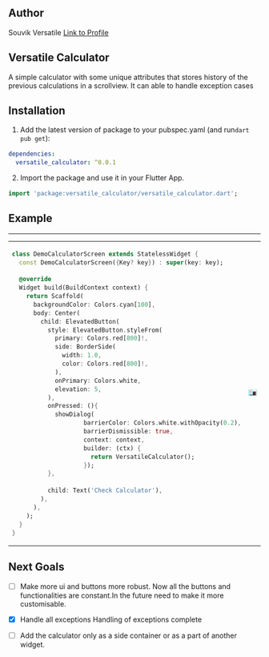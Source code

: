 ## Author
Souvik Versatile
[Link to Profile](https://www.linkedin.com/in/souvik2710/)

## Versatile Calculator

 A simple calculator with some unique attributes that stores history of the previous calculations in a scrollview.
 It can able to handle exception cases


## Installation

1. Add the latest version of package to your pubspec.yaml (and run`dart pub get`):
```yaml
dependencies:
  versatile_calculator: ^0.0.1
```
2. Import the package and use it in your Flutter App.
```dart
import 'package:versatile_calculator/versatile_calculator.dart';
```

## Example


<hr>

<table>
<tr>
<td>

```dart
class DemoCalculatorScreen extends StatelessWidget {
  const DemoCalculatorScreen({Key? key}) : super(key: key);

  @override
  Widget build(BuildContext context) {
    return Scaffold(
      backgroundColor: Colors.cyan[100],
      body: Center(
        child: ElevatedButton(
          style: ElevatedButton.styleFrom(
            primary: Colors.red[800]!,
            side: BorderSide(
              width: 1.0,
              color: Colors.red[800]!,
            ),
            onPrimary: Colors.white,
            elevation: 5,
          ),
          onPressed: (){
            showDialog(
                    barrierColor: Colors.white.withOpacity(0.2),
                    barrierDismissible: true,
                    context: context,
                    builder: (ctx) {
                      return VersatileCalculator();
                    });
          },

          child: Text('Check Calculator'),
        ),
      ),
    );
  }
}
```

</td>
<td>
<img  src="https://raw.githubusercontent.com/souvik2710/versatile_calculator/master/lib/pics/cal_example.png"  alt="">
</td>
</tr>
</table>

## Next Goals

- [ ] Make more ui and buttons more robust.
  Now all the buttons and functionalities are constant.In the future need to make it more customisable. 

- [x] Handle all exceptions
  Handling of exceptions complete

- [ ] Add the calculator only as a side container or as a part of another widget.